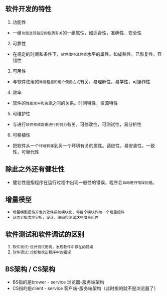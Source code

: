 ## 软件开发的特性

1. 功能性

* 一组`功能及其指定的性质有关`的一组属性，如适合性，准确性，安全性

2. 可靠性

* 在规定的时间和条件下，`软件维持其性能`水平的属性。如成熟性，已恢复性，容错性

3. 可用性

* 与软件使用的`难易程度和用户使用方式`有关。易理解性，易学性，可操作性

4. 效率

* 软件的`性能水平和资源`之间的关系。时间特性，资源特性

5. 可维护性

* 与进行`软件修改需要进行的努力`有关。可修改性，可测试性，易分析性

6. 可移植性

* 把软件从一个`环境转移`到另一个环境有关的属性。适应性，易安装性，一致性，可替代性

## 除此之外还有健壮性

* 健壮性是指程序在运行过程中出现一般性的错误，程序会`自动进行错误处理`。

## 增量模型

* `增量模型把待开发的软件系统模块化，将每个模块作为一个增量组件`
* `从而分批次地分析，设计，编码和测试这些增量组件`

## 软件测试和软件调试的区别

1. `软件测试:设计测试用例，发现软件中存在的错误`
2. `软件调试:诊断和改正程序中的错误`

## BS架构 / CS架构

* BS指的是brower - service 浏览器-服务端架构
* CS指的是client - service 客户端-服务端架构（此时指的就不是浏览器了）
